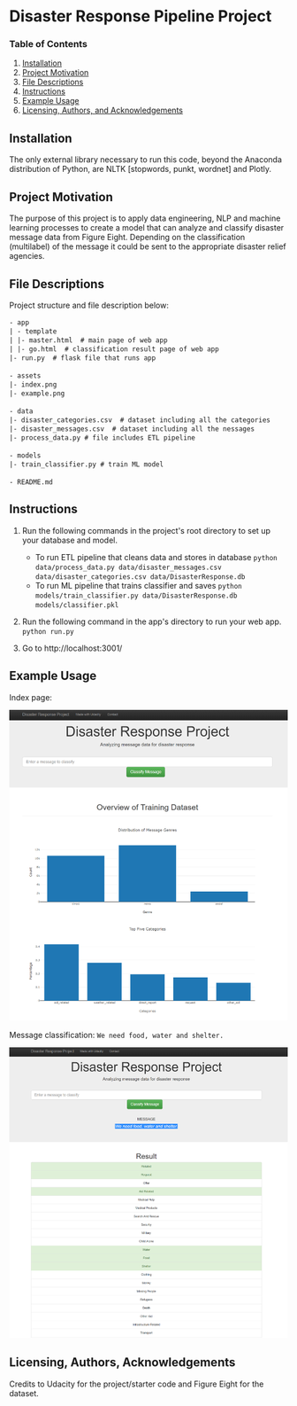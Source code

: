 # Disaster Response Pipeline Project

### Table of Contents

1. [Installation](#installation)
2. [Project Motivation](#motivation)
3. [File Descriptions](#files)
4. [Instructions](#instructions)
5. [Example Usage](#usage)
6. [Licensing, Authors, and Acknowledgements](#licensing)


## Installation <a name="installation"></a>
The only external library necessary to run this code, beyond the Anaconda distribution of Python, are NLTK [stopwords, punkt, wordnet] and Plotly.

## Project Motivation <a name="motivation"></a>
The purpose of this project is to apply data engineering, NLP and machine learning processes to create a model that can analyze and classify disaster message data from Figure Eight. Depending on the classification (multilabel) of the message it could be sent to the appropriate disaster relief agencies.

## File Descriptions <a name="files"></a>
Project structure and file description below: 
```
- app
| - template
| |- master.html  # main page of web app
| |- go.html  # classification result page of web app
|- run.py  # flask file that runs app

- assets
|- index.png
|- example.png

- data
|- disaster_categories.csv  # dataset including all the categories 
|- disaster_messages.csv  # dataset including all the nessages
|- process_data.py # file includes ETL pipeline

- models
|- train_classifier.py # train ML model

- README.md
```

## Instructions
1. Run the following commands in the project's root directory to set up your database and model.

    - To run ETL pipeline that cleans data and stores in database
        `python data/process_data.py data/disaster_messages.csv data/disaster_categories.csv data/DisasterResponse.db`
    - To run ML pipeline that trains classifier and saves
        `python models/train_classifier.py data/DisasterResponse.db models/classifier.pkl`

2. Run the following command in the app's directory to run your web app.
    `python run.py`

3. Go to http://localhost:3001/

## Example Usage<a name="usage"></a>

Index page:

![](assets/index.png)

Message classification: `We need food, water and shelter.`

![](assets/example.png)

## Licensing, Authors, Acknowledgements<a name="licensing"></a>
Credits to Udacity for the project/starter code and Figure Eight for the dataset.

